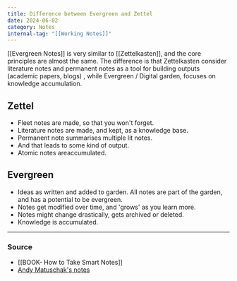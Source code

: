 ```yaml
---
title: Difference between Evergreen and Zettel
date: 2024-06-02
category: Notes
internal-tag: "[[Working Notes]]"
---
```


[[Evergreen Notes]] is very similar to [[Zettelkasten]], and the core principles are almost the same. The difference is that Zettelkasten consider literature notes and permanent notes as a tool for building outputs (academic papers, blogs) , while Evergreen / Digital garden, focuses on knowledge accumulation. 

## Zettel
- Fleet notes are made, so that you won't forget.
- Literature notes are made, and kept, as a knowledge base.
- Permanent note summarises multiple lit notes.
- And that leads to some kind of output.
- Atomic notes areaccumulated.

## Evergreen
- Ideas as written and added to garden. All notes are part of the garden, and has a potential to be evergreen.
- Notes get modified over time, and 'grows' as you learn more.
- Notes might change drastically, gets archived or deleted.
- Knowledge is accumulated.

---
### Source
- [[BOOK- How to Take Smart Notes]]
- [Andy Matuschak's notes](https://notes.andymatuschak.org/My_morning_writing_practice?stackedNotes=z4SDCZQeRo4xFEQ8H4qrSqd68ucpgE6LU155C)